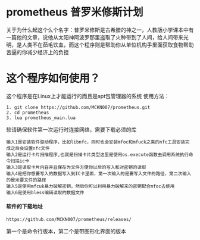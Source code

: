 # prometheus 普罗米修斯计划
关于为什么起这个么个名字：普罗米修斯是古希腊的神之一，人教版小学课本中有一篇他的文章，说他从太阳神阿波罗那里盗取了火种带到了人间，给人间带来光明，是人类不在茹毛饮血，而这个程序则是帮助你从单位机构手里面获取食物帮助苦逼的你减少经济上的负担

# 这个程序如何使用？
这个程序是在Linux上才能运行的而且是apt包管理器的系统
使用方法：
```shell
1. git clone https://github.com/MCKN007/prometheus.git
2. cd prometheus
3. lua prometheus_main.lua
```
软请确保软件第一次运行时连接网络，需要下载必须的库
```shell
输入1是安装软件驱动程序，比如libnfc，同时也会安装mfoc和mfuck之类的nfc工具安装完成之后会设置nfc文件
输入2是运行卡片扫描程序,也就是扫描卡片类型这里是使用os.execute函数去调用系统执行命令扫描ic卡
输入3是读取卡片内容并且保存为文件方便你以后的写入和对密钥的读取
输入4是把你想要写入的数据写入到IC卡里面，第一次输入的是要写入文件的路径，第二次输入的是米要文件的路径
输入5是使用mfcuk暴力破解密钥，然后你可以利用暴力破解来的密钥配合mfoc去使用
输入6是使用bless编辑读取的数据文件
```
#### 软件的下载地址
```
https://github.com/MCKN007/prometheus/releases/
````
第一个是命令行版本，第二个是带图形化界面的版本

